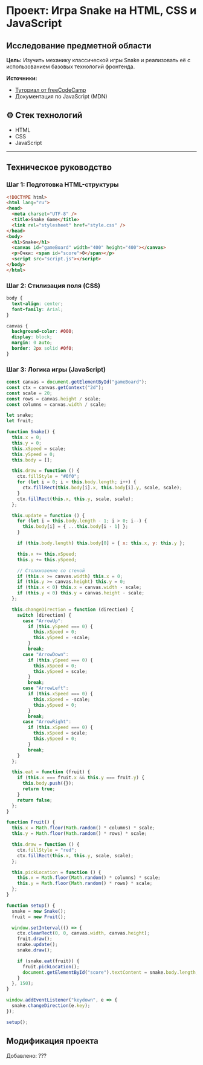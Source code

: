 # Проект: Игра Snake на HTML, CSS и JavaScript

## Исследование предметной области

**Цель:** Изучить механику классической игры Snake и реализовать её с использованием базовых технологий фронтенда.

**Источники:**
- [Туториал от freeCodeCamp](https://www.freecodecamp.org/news/think-like-a-programmer-how-to-build-snake-using-only-javascript-html-and-css-7b1479c3339e/)
- Документация по JavaScript (MDN)

## ⚙️ Стек технологий
- HTML
- CSS
- JavaScript

---

## Техническое руководство

### Шаг 1: Подготовка HTML-структуры

```html
<!DOCTYPE html>
<html lang="ru">
<head>
  <meta charset="UTF-8" />
  <title>Snake Game</title>
  <link rel="stylesheet" href="style.css" />
</head>
<body>
  <h1>Snake</h1>
  <canvas id="gameBoard" width="400" height="400"></canvas>
  <p>Очки: <span id="score">0</span></p>
  <script src="script.js"></script>
</body>
</html>
```

### Шаг 2: Стилизация поля (CSS)

```css
body {
  text-align: center;
  font-family: Arial;
}

canvas {
  background-color: #000;
  display: block;
  margin: 0 auto;
  border: 2px solid #0f0;
}
```

### Шаг 3: Логика игры (JavaScript)

```js
const canvas = document.getElementById("gameBoard");
const ctx = canvas.getContext("2d");
const scale = 20;
const rows = canvas.height / scale;
const columns = canvas.width / scale;

let snake;
let fruit;

function Snake() {
  this.x = 0;
  this.y = 0;
  this.xSpeed = scale;
  this.ySpeed = 0;
  this.body = [];

  this.draw = function () {
    ctx.fillStyle = "#0f0";
    for (let i = 0; i < this.body.length; i++) {
      ctx.fillRect(this.body[i].x, this.body[i].y, scale, scale);
    }
    ctx.fillRect(this.x, this.y, scale, scale);
  };

  this.update = function () {
    for (let i = this.body.length - 1; i > 0; i--) {
      this.body[i] = { ...this.body[i - 1] };
    }

    if (this.body.length) this.body[0] = { x: this.x, y: this.y };

    this.x += this.xSpeed;
    this.y += this.ySpeed;

    // Столкновение со стеной
    if (this.x >= canvas.width) this.x = 0;
    if (this.y >= canvas.height) this.y = 0;
    if (this.x < 0) this.x = canvas.width - scale;
    if (this.y < 0) this.y = canvas.height - scale;
  };

  this.changeDirection = function (direction) {
    switch (direction) {
      case "ArrowUp":
        if (this.ySpeed === 0) {
          this.xSpeed = 0;
          this.ySpeed = -scale;
        }
        break;
      case "ArrowDown":
        if (this.ySpeed === 0) {
          this.xSpeed = 0;
          this.ySpeed = scale;
        }
        break;
      case "ArrowLeft":
        if (this.xSpeed === 0) {
          this.xSpeed = -scale;
          this.ySpeed = 0;
        }
        break;
      case "ArrowRight":
        if (this.xSpeed === 0) {
          this.xSpeed = scale;
          this.ySpeed = 0;
        }
        break;
    }
  };

  this.eat = function (fruit) {
    if (this.x === fruit.x && this.y === fruit.y) {
      this.body.push({});
      return true;
    }
    return false;
  };
}

function Fruit() {
  this.x = Math.floor(Math.random() * columns) * scale;
  this.y = Math.floor(Math.random() * rows) * scale;

  this.draw = function () {
    ctx.fillStyle = "red";
    ctx.fillRect(this.x, this.y, scale, scale);
  };

  this.pickLocation = function () {
    this.x = Math.floor(Math.random() * columns) * scale;
    this.y = Math.floor(Math.random() * rows) * scale;
  };
}

function setup() {
  snake = new Snake();
  fruit = new Fruit();

  window.setInterval(() => {
    ctx.clearRect(0, 0, canvas.width, canvas.height);
    fruit.draw();
    snake.update();
    snake.draw();

    if (snake.eat(fruit)) {
      fruit.pickLocation();
      document.getElementById("score").textContent = snake.body.length;
    }
  }, 150);
}

window.addEventListener("keydown", e => {
  snake.changeDirection(e.key);
});

setup();
```

## Модификация проекта
Добавлено:
???
